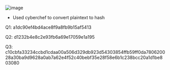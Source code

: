![image](https://github.com/Kiezroy/NCL/assets/67439231/d67ee4cf-2f4e-477e-9947-903ba37f5045)

- Used cyberchef to convert plaintext to hash

Q1: a1dc90ef4bd4ace8f9a8fb9b15af5413

Q2: d1232b4e8c2e93fb6a69e17059e1a195

Q3: c10cbfa33234ccbd1cdaa00a506d329db923d54303854ffb59ff0da780620028a30ba9d9628a0ab7a62e4f52c40bebf35e28f58e6b1c238bcc20a1d1be803080
